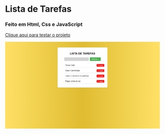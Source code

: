 # Lista de Tarefas 
### Feito em Html, Css e JavaScript
<a href="">Clique aqui para testar o projeto</a>
<p></p>
<img src="./assets/img/Captura de tela 2023-07-31 113156.png"/>